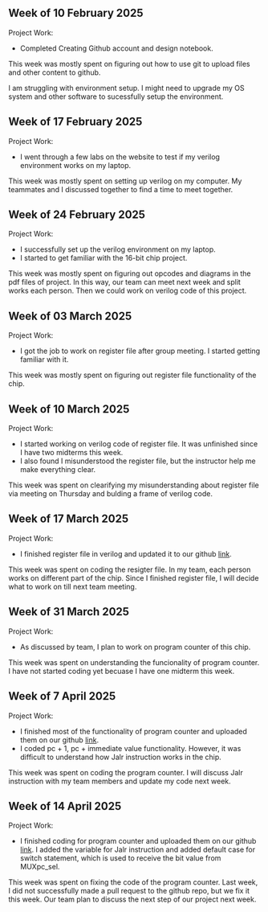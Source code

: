 ## Week of 10 February 2025

Project Work:
  * Completed Creating Github account and design notebook.

This week was mostly spent on figuring out how to use git to upload files and other content to github.

I am struggling with environment setup. I might need to upgrade my OS system and other software to sucessfully setup the environment.

## Week of 17 February 2025
Project Work:
  * I went through a few labs on the website to test if my verilog environment works on my laptop.

This week was mostly spent on setting up verilog on my computer. My teammates and I discussed together to find a time to meet together.

## Week of 24 February 2025
Project Work:
  * I successfully set up the verilog environment on my laptop.
  * I started to get familiar with the 16-bit chip project.

This week was mostly spent on figuring out opcodes and diagrams in the pdf files of project. In this way, our team can meet next week and split works each person. Then we could work on verilog code of this project.

## Week of 03 March 2025
Project Work:
  * I got the job to work on register file after group meeting. I started getting familiar with it.

This week was mostly spent on figuring out register file functionality of the chip.

## Week of 10 March 2025
Project Work:
  * I started working on verilog code of register file. It was unfinished since I have two midterms this week.
  * I also found I misunderstood the register file, but the instructor help me make everything clear.

This week was spent on clearifying my misunderstanding about register file via meeting on Thursday and bulding a frame of verilog code.

## Week of 17 March 2025
Project Work:
  * I finished register file in verilog and updated it to our github [link](https://github.com/Noahms12/RiSC-16-project).

This week was spent on coding the resigter file. In my team, each person works on different part of the chip. Since I finished register file, I will decide what to work on till next team meeting.

## Week of 31 March 2025
Project Work:
  * As discussed by team, I plan to work on program counter of this chip. 

This week was spent on understanding the funcionality of program counter. I have not started coding yet becuase I have one midterm this week.

## Week of 7 April 2025
Project Work:
  * I finished most of the functionality of program counter and uploaded them on our github [link](https://github.com/Noahms12/RiSC-16-project).
  * I coded pc + 1, pc + immediate value functionality. However, it was difficult to understand how Jalr instruction works in the chip. 

This week was spent on coding the program counter. I will discuss Jalr instruction with my team members and update my code next week.

## Week of 14 April 2025
Project Work:
  * I finished coding for program counter and uploaded them on our github [link](https://github.com/Noahms12/RiSC-16-project). I added the variable for Jalr instruction and added default case for switch statement, which is used to receive the bit value from MUXpc_sel.

This week was spent on fixing the code of the program counter. Last week, I did not successfully made a pull request to the github repo, but we fix it this week. Our team plan to discuss the next step of our project next week.
